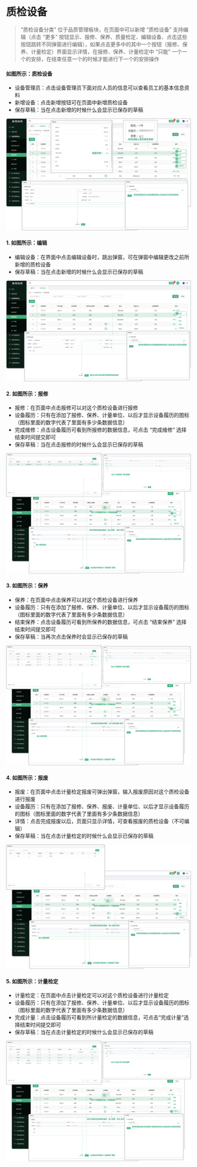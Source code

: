 # 质检设备

> "质检设备分类" 位于品质管理板块，在页面中可以新增 “质检设备” 支持编辑（点击 “更多” 按钮显示、报修、保养、质量检定、编辑设备、点击这些按钮跳转不同弹窗进行编辑），如果点击更多中的其中一个按钮（报修、保养、计量检定）界面显示详情，在报修、保养、计量检定中 “只能” 一个一个的安排，在结束任意一个的时候才能进行下一个的安排操作

 #### 如图所示：质检设备

* 设备管理员：点击设备管理员下面对应人员的信息可以查看员工的基本信息资料
* 新增设备：点击新增按钮可在页面中新增质检设备
* 保存草稿：当在点击新增的时候什么会显示已保存的草稿

![如图所示](../file/zjsb.png)

#### 1. 如图所示：编辑

* 编辑设备：在界面中点击编辑设备时，跳出弹窗，可在弹窗中编辑更改之前所新增的质检设备
* 保存草稿：当在点击新增的时候什么会显示已保存的草稿

![如图所示](../file/zjsbbj.png)

#### 2. 如图所示：报修
* 报修：在页面中点击报修可以对这个质检设备进行报修
* 设备履历：只有在添加了报修、保养、计量单位、以后才显示设备履历的图标（图标里面的数字代表了里面有多少条数据信息）
* 完成维修：点击设备履历可看到所报修的数据信息，可点击 “完成维修” 选择结束时间提交即可
* 保存草稿：当在点击报修的时候什么会显示已保存的草稿

![如图所示](../file/zjsb-bx.png)

#### 3. 如图所示：保养
* 保养：在页面中点击保养可以对这个质检设备进行保养
* 设备履历：只有在添加了报修、保养、计量单位、以后才显示设备履历的图标（图标里面的数字代表了里面有多少条数据信息）
* 结束保养：点击设备履历可看到所保养的数据信息，可点击 “结束保养” 选择结束时间提交即可
* 保存草稿：当再次点击保养时会显示已保存的草稿

![如图所示](../file/zjsb-by.png)

#### 4. 如图所示：报废
* 报废：在页面中点击计量检定报废可弹出弹窗，输入报废原因对这个质检设备进行报废
* 设备履历：只有在添加了报修、保养、报废、计量单位、以后才显示设备履历的图标（图标里面的数字代表了里面有多少条数据信息）
* 详情：点击完成报废以后，页面只显示详情，可查看报废的质检设备（不可编辑）
* 保存草稿：当在点击计量检定的时候什么会显示已保存的草稿

![如图所示](../file/zjsb-bf.png)

#### 5. 如图所示：计量检定
* 计量检定：在页面中点击计量检定可以对这个质检设备进行计量检定
* 设备履历：只有在添加了报修、保养、计量单位、以后才显示设备履历的图标（图标里面的数字代表了里面有多少条数据信息）
* 完成计量：点击设备履历可看到所计量检定的数据信息，可点击“完成计量”选择结束时间提交即可
* 保存草稿：当在点击计量检定的时候什么会显示已保存的草稿

![如图所示](../file/zjsb-jljd.png)